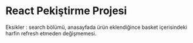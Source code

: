# React Pekiştirme Projesi
Eksikler : search bölümü, anasayfada ürün eklendiğince basket içerisindeki harfin refresh etmeden değişmemesi.